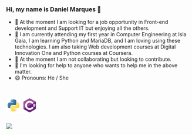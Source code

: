 ### Hi, my name is Daniel Marques 👋


- 🔭 At the moment I am looking for a job opportunity in Front-end development and Support IT but enjoying all the others.
- 🌱 I am currently attending my first year in Computer Engineering at Isla Gaia, I am learning Python and MariaDB, and I am loving using these technologies.
     I am also taking Web development courses at Digital Innovation One and Python courses at Coursera.
- 👯 At the moment I am not collaborating but looking to contribute.
- 🤔 I'm looking for help to anyone who wants to help me in the above matter.
- 😄 Pronouns: He / She

## 

  <div style="display: inline_block"><br>
  <img align="center" alt="Python" height="40" width="40" src="https://raw.githubusercontent.com/devicons/devicon/master/icons/python/python-original.svg">
  <img align="center" alt="CSharp" height="40" width="40" src="https://raw.githubusercontent.com/devicons/devicon/master/icons/csharp/csharp-original.svg">
  <src="https://media.discordapp.net/attachments/639956127056134178/890373478988013628/Publicacoes_Instagram_1_1.png?width=676&height=676">
</div>
 
##
    
<div>
  <a href="https://www.linkedin.com/in/daniell-marquess/" target="_blank"><img src="https://img.shields.io/badge/-LinkedIn-%230077B5?style=for-the-       badge&logo=linkedin&logoColor=white"></a> 
</div>
  
